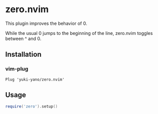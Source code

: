 # zero.nvim

This plugin improves the behavior of 0.

While the usual 0 jumps to the beginning of the line, zero.nvim toggles between ^ and 0.

## Installation

### vim-plug

```vim
Plug 'yuki-yano/zero.nvim'
```

## Usage

```lua
require('zero').setup()
```
